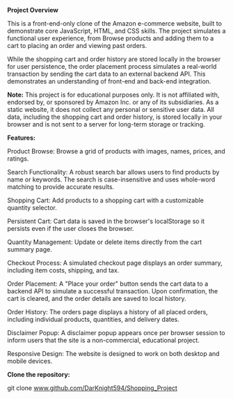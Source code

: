 **Project Overview**

This is a front-end-only clone of the Amazon e-commerce website, built to demonstrate core JavaScript, HTML, and CSS skills. The project simulates a functional user experience, from Browse products and adding them to a cart to placing an order and viewing past orders.

While the shopping cart and order history are stored locally in the browser for user persistence, the order placement process simulates a real-world transaction by sending the cart data to an external backend API. This demonstrates an understanding of front-end and back-end integration.

**Note:** This project is for educational purposes only. It is not affiliated with, endorsed by, or sponsored by Amazon Inc. or any of its subsidiaries. As a static website, it does not collect any personal or sensitive user data. All data, including the shopping cart and order history, is stored locally in your browser and is not sent to a server for long-term storage or tracking.

**Features:**

Product Browse: Browse a grid of products with images, names, prices, and ratings.

Search Functionality: A robust search bar allows users to find products by name or keywords. The search is case-insensitive and uses whole-word matching to provide accurate results.

Shopping Cart: Add products to a shopping cart with a customizable quantity selector.

Persistent Cart: Cart data is saved in the browser's localStorage so it persists even if the user closes the browser.

Quantity Management: Update or delete items directly from the cart summary page.

Checkout Process: A simulated checkout page displays an order summary, including item costs, shipping, and tax.

Order Placement: A "Place your order" button sends the cart data to a backend API to simulate a successful transaction. Upon confirmation, the cart is cleared, and the order details are saved to local history.

Order History: The orders page displays a history of all placed orders, including individual products, quantities, and delivery dates.

Disclaimer Popup: A disclaimer popup appears once per browser session to inform users that the site is a non-commercial, educational project.

Responsive Design: The website is designed to work on both desktop and mobile devices.

**Clone the repository:**

git clone www.github.com/DarKnight594/Shopping_Project
